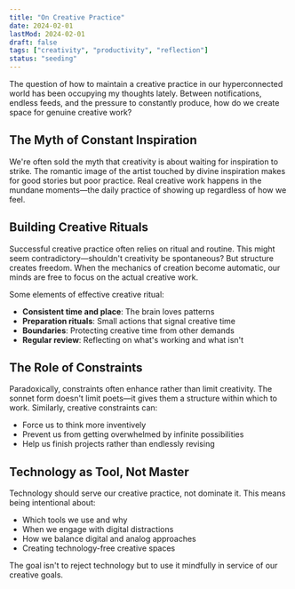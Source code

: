 ```yaml
---
title: "On Creative Practice"
date: 2024-02-01
lastMod: 2024-02-01
draft: false
tags: ["creativity", "productivity", "reflection"]
status: "seeding"
---
```


The question of how to maintain a creative practice in our hyperconnected world has been occupying my thoughts lately. Between notifications, endless feeds, and the pressure to constantly produce, how do we create space for genuine creative work?

<!--more-->

## The Myth of Constant Inspiration

We're often sold the myth that creativity is about waiting for inspiration to strike. The romantic image of the artist touched by divine inspiration makes for good stories but poor practice. Real creative work happens in the mundane moments—the daily practice of showing up regardless of how we feel.

## Building Creative Rituals

Successful creative practice often relies on ritual and routine. This might seem contradictory—shouldn't creativity be spontaneous? But structure creates freedom. When the mechanics of creation become automatic, our minds are free to focus on the actual creative work.

Some elements of effective creative ritual:

- **Consistent time and place**: The brain loves patterns
- **Preparation rituals**: Small actions that signal creative time
- **Boundaries**: Protecting creative time from other demands
- **Regular review**: Reflecting on what's working and what isn't

## The Role of Constraints

Paradoxically, constraints often enhance rather than limit creativity. The sonnet form doesn't limit poets—it gives them a structure within which to work. Similarly, creative constraints can:

- Force us to think more inventively
- Prevent us from getting overwhelmed by infinite possibilities
- Help us finish projects rather than endlessly revising

## Technology as Tool, Not Master

Technology should serve our creative practice, not dominate it. This means being intentional about:

- Which tools we use and why
- When we engage with digital distractions
- How we balance digital and analog approaches
- Creating technology-free creative spaces

The goal isn't to reject technology but to use it mindfully in service of our creative goals.
